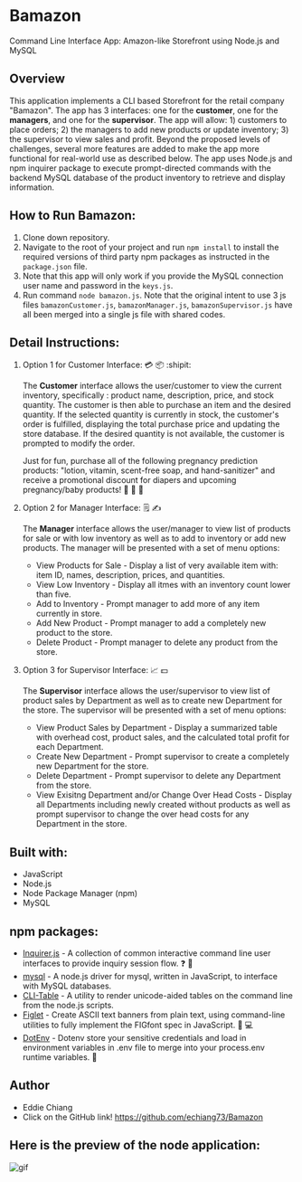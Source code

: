 # Bamazon
Command Line Interface App: Amazon-like Storefront using Node.js and MySQL


## Overview
This application implements a CLI based Storefront for the retail company "Bamazon".  The app has 3 interfaces: one for the **customer**, one for the **managers**, and one for the **supervisor**.  The app will allow: 1) customers to place orders; 2) the managers to add new products or update inventory; 3) the supervisor to view sales and profit.  Beyond the proposed levels of challenges, several more features are added to make the app more functional for real-world use as described below. The app uses Node.js and npm inquirer package to execute prompt-directed commands with the backend MySQL database of the product inventory to retrieve and display information.

## How to Run Bamazon:

1. Clone down repository.
2. Navigate to the root of your project and run `npm install` to install the required versions of third party npm packages as instructed in the `package.json` file.
3. Note that this app will only work if you provide the MySQL connection user name and password in the `keys.js`.
4. Run command `node bamazon.js`.  Note that the original intent to use 3 js files `bamazonCustomer.js`, `bamazonManager.js`, `bamazonSupervisor.js` have all been merged into a single js file with shared codes.


## Detail Instructions:
1. Option 1 for Customer Interface: :credit_card: :package: :shipit:

   The **Customer** interface allows the user/customer to view the current inventory, specifically : product name, description, price, and stock quantity. The customer is then able to purchase an item and the desired quantity. If the selected quantity is currently in stock, the customer's order is fulfilled, displaying the total purchase price and updating the store database. If the desired quantity is not available, the customer is prompted to modify the order.

   Just for fun, purchase all of the following pregnancy prediction products: "lotion, vitamin, scent-free soap, and hand-sanitizer" and receive a promotional discount for diapers and upcoming pregnancy/baby products! :tada: :baby: :baby_bottle:

2. Option 2 for Manager Interface: :spiral_notepad: :writing_hand:
     
   The **Manager** interface allows the user/manager to view list of products for sale or with low inventory as well as to add to inventory or add new products. The manager will be presented with a set of menu options:

    * View Products for Sale - Display a list of very available item with: item ID, names, description, prices, and quantities.
    * View Low Inventory - Display all itmes with an inventory count lower than five.
    * Add to Inventory - Prompt manager to add more of any item currently in store.
    * Add New Product - Prompt manager to add a completely new product to the store.
    * Delete Product - Prompt manager to delete any product from the store.

3. Option 3 for Supervisor Interface: :chart_with_upwards_trend: :dollar:
     
   The **Supervisor** interface allows the user/supervisor to view list of product sales by Department as well as to create new Department for the store. The supervisor will be presented with a set of menu options:

    * View Product Sales by Department - Display a summarized table with overhead cost, product sales, and the calculated total profit for each Department.
    * Create New Department - Prompt supervisor to create a completely new Department for the store.
    * Delete Department - Prompt supervisor to delete any Department from the store.
    * View Exisitng Department and/or Change Over Head Costs - Display all Departments including newly created without products as well as prompt supervisor to change the over head costs for any Department in the store.


## Built with:
* JavaScript
* Node.js
* Node Package Manager (npm)
* MySQL

## npm packages: 
* [Inquirer.js](https://www.npmjs.com/package/inquirer) - A collection of common interactive command line user interfaces to provide inquiry session flow. :question: :speech_balloon:
* [mysql](https://www.npmjs.com/package/mysql) - A node.js driver for mysql, written in JavaScript, to interface with MySQL databases.
* [CLI-Table](https://www.npmjs.com/package/cli-table) - A utility to render unicode-aided tables on the command line from the node.js scripts.
* [Figlet](https://www.npmjs.com/package/figlet) - Create ASCII text banners from plain text, using command-line utilities to fully implement the FIGfont spec in JavaScript. :pencil: :computer:
* [DotEnv](https://www.npmjs.com/package/dotenv) - Dotenv store your sensitive credentials and load in environment variables in .env file to merge into your process.env runtime variables. :closed_lock_with_key:


## Author
* Eddie Chiang
* Click on the GitHub link!
https://github.com/echiang73/Bamazon


## Here is the preview of the node application:

![](nodepreview.gif "gif")
